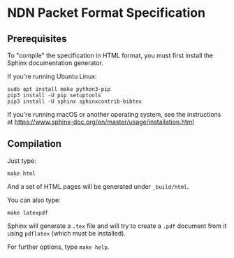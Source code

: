 # NDN Packet Format Specification

## Prerequisites

To "compile" the specification in HTML format, you must first install the Sphinx documentation generator.

If you're running Ubuntu Linux:

    sudo apt install make python3-pip
    pip3 install -U pip setuptools
    pip3 install -U sphinx sphinxcontrib-bibtex

If you're running macOS or another operating system, see the instructions at https://www.sphinx-doc.org/en/master/usage/installation.html

## Compilation

Just type:

    make html

And a set of HTML pages will be generated under `_build/html`.

You can also type:

    make latexpdf

Sphinx will generate a `.tex` file and will try to create a `.pdf` document from it using `pdflatex` (which must be installed).

For further options, type `make help`.
